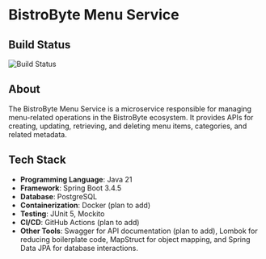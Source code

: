 # BistroByte Menu Service

## Build Status
![Build Status](https://img.shields.io/badge/build-passing-brightgreen)

## About
The BistroByte Menu Service is a microservice responsible for managing menu-related operations in the BistroByte ecosystem. It provides APIs for creating, updating, retrieving, and deleting menu items, categories, and related metadata.

## Tech Stack
- **Programming Language**: Java 21
- **Framework**: Spring Boot 3.4.5
- **Database**: PostgreSQL
- **Containerization**: Docker (plan to add)
- **Testing**: JUnit 5, Mockito
- **CI/CD**: GitHub Actions (plan to add)
- **Other Tools**: Swagger for API documentation (plan to add), Lombok for reducing boilerplate code, MapStruct for object mapping, and Spring Data JPA for database interactions.
